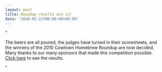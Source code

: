 ```yaml
---
layout: post
title: Roundup results are in!
date: '2010-02-21T00:00:00+00:00'
---
```

"<p>The beers are all poured&#44; the judges have turned in their scoresheets&#44; and the winners of the 2010 Cowtown Homebrew Roundup are now decided.&#160; Many thanks to our many sponsors that made this competition possible.&#160; <a target="_self" href="http://www.yeastwranglers.ca/NMP/Roundup10/tabid/353/Default.aspx">Click here</a> to see the results.</p>"

